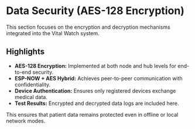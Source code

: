 # Data Security (AES-128 Encryption)

This section focuses on the encryption and decryption mechanisms integrated into the Vital Watch system.

## Highlights
- **AES-128 Encryption:** Implemented at both node and hub levels for end-to-end security.
- **ESP-NOW + AES Hybrid:** Achieves peer-to-peer communication with confidentiality.
- **Device Authentication:** Ensures only registered devices exchange medical data.
- **Test Results:** Encrypted and decrypted data logs are included here.

This ensures that patient data remains protected even in offline or local network modes.
